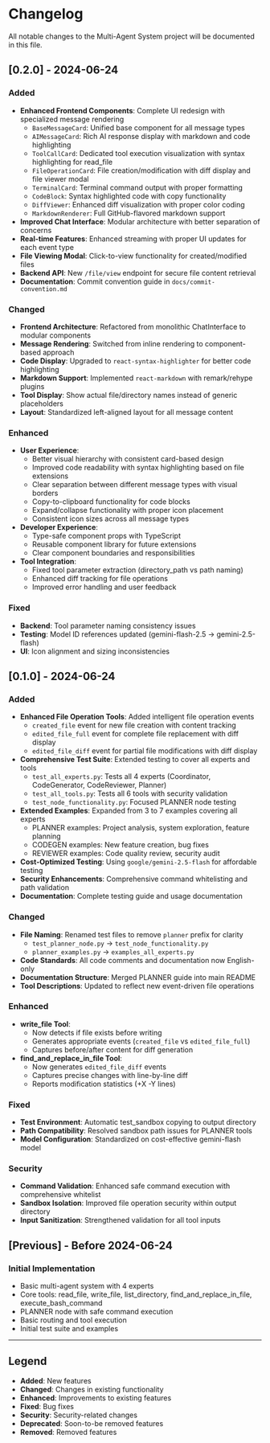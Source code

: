 # Changelog

All notable changes to the Multi-Agent System project will be documented in this file.

## [0.2.0] - 2024-06-24

### Added
- **Enhanced Frontend Components**: Complete UI redesign with specialized message rendering
  - `BaseMessageCard`: Unified base component for all message types
  - `AIMessageCard`: Rich AI response display with markdown and code highlighting
  - `ToolCallCard`: Dedicated tool execution visualization with syntax highlighting for read_file
  - `FileOperationCard`: File creation/modification with diff display and file viewer modal
  - `TerminalCard`: Terminal command output with proper formatting
  - `CodeBlock`: Syntax highlighted code with copy functionality
  - `DiffViewer`: Enhanced diff visualization with proper color coding
  - `MarkdownRenderer`: Full GitHub-flavored markdown support
- **Improved Chat Interface**: Modular architecture with better separation of concerns
- **Real-time Features**: Enhanced streaming with proper UI updates for each event type
- **File Viewing Modal**: Click-to-view functionality for created/modified files
- **Backend API**: New `/file/view` endpoint for secure file content retrieval
- **Documentation**: Commit convention guide in `docs/commit-convention.md`

### Changed
- **Frontend Architecture**: Refactored from monolithic ChatInterface to modular components
- **Message Rendering**: Switched from inline rendering to component-based approach
- **Code Display**: Upgraded to `react-syntax-highlighter` for better code highlighting
- **Markdown Support**: Implemented `react-markdown` with remark/rehype plugins
- **Tool Display**: Show actual file/directory names instead of generic placeholders
- **Layout**: Standardized left-aligned layout for all message content

### Enhanced
- **User Experience**: 
  - Better visual hierarchy with consistent card-based design
  - Improved code readability with syntax highlighting based on file extensions
  - Clear separation between different message types with visual borders
  - Copy-to-clipboard functionality for code blocks
  - Expand/collapse functionality with proper icon placement
  - Consistent icon sizes across all message types
- **Developer Experience**:
  - Type-safe component props with TypeScript
  - Reusable component library for future extensions
  - Clear component boundaries and responsibilities
- **Tool Integration**:
  - Fixed tool parameter extraction (directory_path vs path naming)
  - Enhanced diff tracking for file operations
  - Improved error handling and user feedback

### Fixed
- **Backend**: Tool parameter naming consistency issues
- **Testing**: Model ID references updated (gemini-flash-2.5 → gemini-2.5-flash)
- **UI**: Icon alignment and sizing inconsistencies

## [0.1.0] - 2024-06-24

### Added
- **Enhanced File Operation Tools**: Added intelligent file operation events
  - `created_file` event for new file creation with content tracking
  - `edited_file_full` event for complete file replacement with diff display
  - `edited_file_diff` event for partial file modifications with diff display
- **Comprehensive Test Suite**: Extended testing to cover all experts and tools
  - `test_all_experts.py`: Tests all 4 experts (Coordinator, CodeGenerator, CodeReviewer, Planner)
  - `test_all_tools.py`: Tests all 6 tools with security validation
  - `test_node_functionality.py`: Focused PLANNER node testing
- **Extended Examples**: Expanded from 3 to 7 examples covering all experts
  - PLANNER examples: Project analysis, system exploration, feature planning
  - CODEGEN examples: New feature creation, bug fixes
  - REVIEWER examples: Code quality review, security audit
- **Cost-Optimized Testing**: Using `google/gemini-2.5-flash` for affordable testing
- **Security Enhancements**: Comprehensive command whitelisting and path validation
- **Documentation**: Complete testing guide and usage documentation

### Changed
- **File Naming**: Renamed test files to remove `planner` prefix for clarity
  - `test_planner_node.py` → `test_node_functionality.py`
  - `planner_examples.py` → `examples_all_experts.py`
- **Code Standards**: All code comments and documentation now English-only
- **Documentation Structure**: Merged PLANNER guide into main README
- **Tool Descriptions**: Updated to reflect new event-driven file operations

### Enhanced
- **write_file Tool**: 
  - Now detects if file exists before writing
  - Generates appropriate events (`created_file` vs `edited_file_full`)
  - Captures before/after content for diff generation
- **find_and_replace_in_file Tool**:
  - Now generates `edited_file_diff` events
  - Captures precise changes with line-by-line diff
  - Reports modification statistics (+X -Y lines)

### Fixed
- **Test Environment**: Automatic test_sandbox copying to output directory
- **Path Compatibility**: Resolved sandbox path issues for PLANNER tools
- **Model Configuration**: Standardized on cost-effective gemini-flash model

### Security
- **Command Validation**: Enhanced safe command execution with comprehensive whitelist
- **Sandbox Isolation**: Improved file operation security within output directory
- **Input Sanitization**: Strengthened validation for all tool inputs

## [Previous] - Before 2024-06-24

### Initial Implementation
- Basic multi-agent system with 4 experts
- Core tools: read_file, write_file, list_directory, find_and_replace_in_file, execute_bash_command
- PLANNER node with safe command execution
- Basic routing and tool execution
- Initial test suite and examples

---

## Legend
- **Added**: New features
- **Changed**: Changes in existing functionality  
- **Enhanced**: Improvements to existing features
- **Fixed**: Bug fixes
- **Security**: Security-related changes
- **Deprecated**: Soon-to-be removed features
- **Removed**: Removed features
